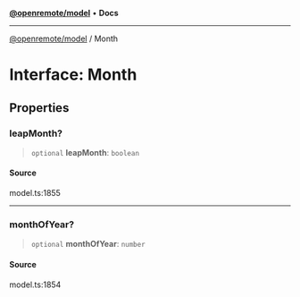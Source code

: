 [**@openremote/model**](../README.md) • **Docs**

***

[@openremote/model](../globals.md) / Month

# Interface: Month

## Properties

### leapMonth?

> `optional` **leapMonth**: `boolean`

#### Source

model.ts:1855

***

### monthOfYear?

> `optional` **monthOfYear**: `number`

#### Source

model.ts:1854

